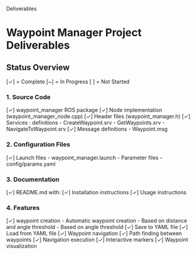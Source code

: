 Deliverables 
# Waypoint Manager Project Deliverables

## Status Overview
[✓] = Complete
[~] = In Progress 
[ ] = Not Started

### 1. Source Code
[✓] waypoint_manager ROS package
[✓] Node implementation (waypoint_manager_node.cpp)
[✓] Header files (waypoint_manager.h)
[✓] Services :  definitions
    - CreateWaypoint.srv
    - GetWaypoints.srv
    - NavigateToWaypoint.srv
[✓] Message definitions
    - Waypoint.msg

### 2. Configuration Files
[✓] Launch files
    - waypoint_manager.launch
    - Parameter files
    - config/params.yaml

### 3. Documentation
[✓] README.md with:
[✓] Installation instructions
[✓] Usage instructions


### 4. Features
[✓] waypoint creation
    - Automatic waypoint creation
    - Based on distance and angle threshold
    - Based on angle threshold
[✓] Save to YAML file
[✓] Load from YAML file
[✓] Waypoint navigation
[✓] Path finding between waypoints
[✓] Navigation execution
[✓] Interactive markers
[✓] Waypoint visualization

